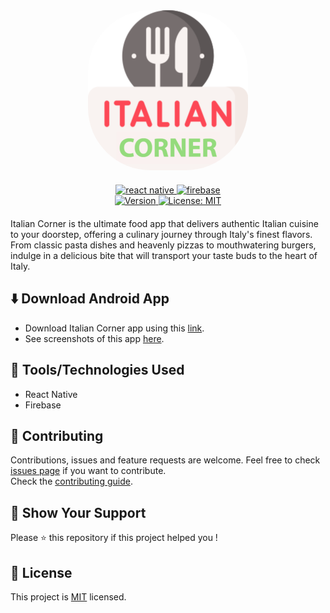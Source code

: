 <div id="top" align="center">
    <img src="./assets/icon2.png" alt="app-logo" style="background-color:#ffffff;border-radius:100px;"/>
    <p align='center' style='margin:20px;'>
    <a href='https://reactnative.dev'>
        <img alt="react native" src="https://img.shields.io/badge/react_native-%2320232a.svg?style=for-the-badge&logo=react&logoColor=%2361DAFB">
    </a>
    <a href='https://firebase.google.com'>
        <img alt="firebase" src="https://img.shields.io/badge/firebase-%23039BE5.svg?style=for-the-badge&logo=firebase">
    </a>
    <br />
    <a href='#'>
        <img alt="Version" src="https://img.shields.io/github/package-json/v/mrakesh0608/Italian-Corner?style=for-the-badge&color=green&filename=package.json">
    </a>
    <a href='./LICENSE.md'>
        <img alt="License: MIT" src="https://img.shields.io/badge/license-MIT-yellow.svg?style=for-the-badge" />
    </a>
  </p>
</div>

Italian Corner is the ultimate food app that delivers authentic Italian cuisine to your doorstep, offering a culinary journey through Italy's finest flavors. From classic pasta dishes and heavenly pizzas to mouthwatering burgers, indulge in a delicious bite that will transport your taste buds to the heart of Italy.

## ⬇️ Download Android App
- Download Italian Corner app using this [link](https://firebasestorage.googleapis.com/v0/b/myitaliancorner.appspot.com/o/binary%2Fandroid-prod.apk?alt=media&token=759a196e-c7e8-4949-92c9-0ae87b8ea596).
- See screenshots of this app [here](./SCREENSHOTS.md).
## 🔧 Tools/Technologies Used

- React Native
- Firebase 

## 🤝 Contributing 

Contributions, issues and feature requests are welcome. Feel free to check [issues page](https://github.com/mrakesh0608/Italian-Corner/issues) if you want to contribute. <br />
Check the [contributing guide](./CONTRIBUTING.md).

## 💖 Show Your Support

Please ⭐️ this repository if this project helped you !

## 📝 License

<!-- Copyright © 2023 [Merugu Rakesh](https://github.com/mrakesh0608).<br /> -->
This project is [MIT](./LICENSE.md) licensed.